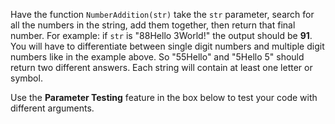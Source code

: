 Have the function ```NumberAddition(str)``` take the ```str``` parameter, search for all the numbers in the string, add them together, then return that final number. For example: if ```str``` is "88Hello 3World!" the output should be **91**. You will have to differentiate between single digit numbers and multiple digit numbers like in the example above. So "55Hello" and "5Hello 5" should return two different answers. Each string will contain at least one letter or symbol.

Use the **Parameter Testing** feature in the box below to test your code with different arguments.
